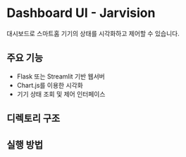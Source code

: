 # Dashboard UI - Jarvision

대시보드로 스마트홈 기기의 상태를 시각화하고 제어할 수 있습니다.


## 주요 기능
- Flask 또는 Streamlit 기반 웹서버
- Chart.js를 이용한 시각화
- 기기 상태 조회 및 제어 인터페이스


## 디렉토리 구조


## 실행 방법
